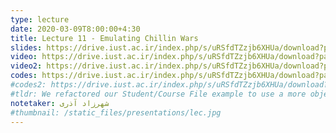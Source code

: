 ```yaml
---
type: lecture
date: 2020-03-09T8:00:00+4:30
title: Lecture 11 - Emulating Chillin Wars
slides: https://drive.iust.ac.ir/index.php/s/uRSfdTZzjb6XHUa/download?path=%2FSlides&files=S11.pdf
video: https://drive.iust.ac.ir/index.php/s/uRSfdTZzjb6XHUa/download?path=%2FVideos&files=S11a.mp4
video2: https://drive.iust.ac.ir/index.php/s/uRSfdTZzjb6XHUa/download?path=%2FVideos&files=S11b.mp4
codes: https://drive.iust.ac.ir/index.php/s/uRSfdTZzjb6XHUa/download?path=%2FCodes&files=S11.zip
#codes2: https://drive.iust.ac.ir/index.php/s/uRSfdTZzjb6XHUa/download?path=%2FCodes&files=lab2.zip
#tldr: We refactored our Student/Course File example to use a more object oriented design and approach. We also introduced static functions and variables.
notetaker: شهرزاد آذری
#thumbnail: /static_files/presentations/lec.jpg
---
```

